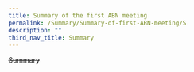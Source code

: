 ```yaml
---
title: Summary of the first ABN meeting
permalink: /Summary/Summary-of-first-ABN-meeting/S
description: ""
third_nav_title: Summary
---
```




~~Summary~~
